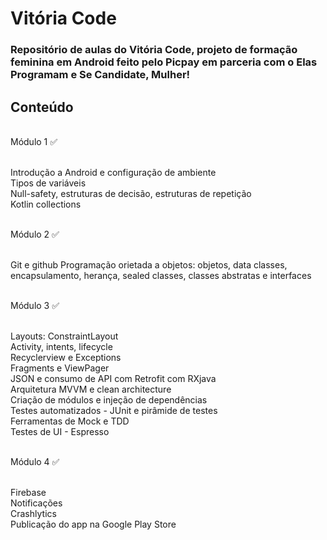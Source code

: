 <h1>Vitória Code</h1>

<h3>Repositório de aulas do Vitória Code, projeto de formação feminina em Android feito pelo Picpay em parceria com o Elas Programam e Se Candidate, Mulher!</h3>

<h2>Conteúdo</h2>
<br/>
Módulo 1 ✅<br/><br/>
<p>Introdução a Android e configuração de ambiente<br/>
Tipos de variáveis<br/>
Null-safety, estruturas de decisão, estruturas de repetição<br/>
Kotlin collections</p>
<br/>
Módulo 2 ✅<br/><br/>
<p>Git e github
Programação orietada a objetos: objetos, data classes, encapsulamento, herança, sealed classes, classes abstratas e interfaces</p>
<br/>
Módulo 3 ✅<br/><br/>
<p>Layouts: ConstraintLayout<br/>
Activity, intents, lifecycle<br/>
Recyclerview e Exceptions<br/>
Fragments e ViewPager<br/>
JSON e consumo de API com Retrofit com RXjava<br/>
Arquitetura MVVM e clean architecture<br/>
Criação de módulos e injeção de dependências<br/>
Testes automatizados - JUnit e pirâmide de testes<br/>
Ferramentas de Mock e TDD<br/>
Testes de UI - Espresso</p>
<br/>
Módulo 4 ✅<br/><br/>
<p>Firebase<br/>
Notificações<br/>
Crashlytics<br/>
Publicação do app na Google Play Store</p>
